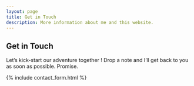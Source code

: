 ```yaml
---
layout: page
title: Get in Touch
description: More information about me and this website.
---
```

## Get in Touch

Let’s kick-start our adventure together ! Drop a note and I’ll get back to you as soon as possible. Promise.

{% include contact_form.html %}
